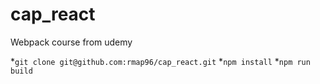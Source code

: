 # cap_react
Webpack course from udemy 

*`git clone git@github.com:rmap96/cap_react.git`
*`npm install`
*`npm run build`
